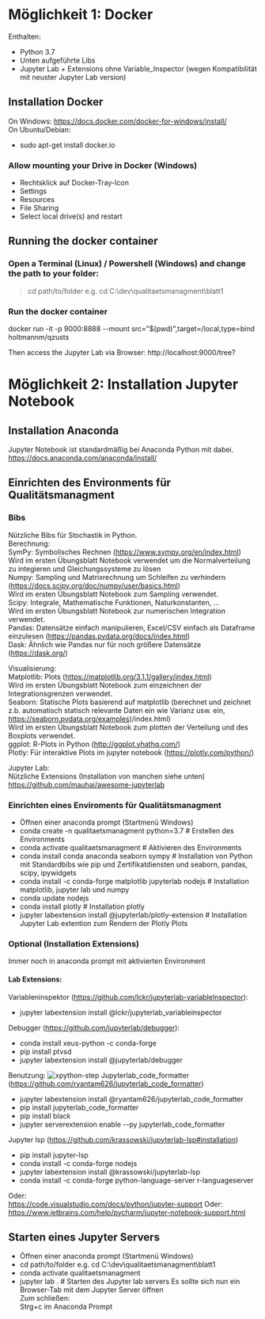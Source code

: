 # Möglichkeit 1: Docker
Enthalten:<br>
- Python 3.7<br>
- Unten aufgeführte Libs
- Jupyter Lab + Extensions ohne Variable_Inspector (wegen Kompatibilität mit neuster Jupyter Lab version)
## Installation Docker
On Windows: https://docs.docker.com/docker-for-windows/install/ <br>
On Ubuntu/Debian: <br>
- sudo apt-get install docker.io <br>

### Allow mounting your Drive in Docker (Windows)
- Rechtsklick auf Docker-Tray-Icon
- Settings
- Resources
- File Sharing
- Select local drive(s) and restart

## Running the docker container
### Open a Terminal (Linux) / Powershell (Windows) and change the path to your folder: 
> cd path/to/folder e.g. cd C:\dev\qualitaetsmanagment\blatt1

### Run the docker container
docker run -it -p 9000:8888 --mount src="$(pwd)",target=/local,type=bind holtmannm/qzusts

Then access the Jupyter Lab via Browser:
http://localhost:9000/tree?

# Möglichkeit 2: Installation Jupyter Notebook

## Installation Anaconda
Jupyter Notebook ist standardmäßig bei Anaconda Python mit dabei. 
https://docs.anaconda.com/anaconda/install/

## Einrichten des Environments für Qualitätsmanagment
### Bibs
Nützliche Bibs für Stochastik in Python.<br>
Berechnung:<br>
SymPy: Symbolisches Rechnen (https://www.sympy.org/en/index.html)<br>
Wird im ersten Übungsblatt Notebook verwendet um die Normalverteilung zu integieren und Gleichungssysteme zu lösen <br>
Numpy: Sampling und Matrixrechnung um Schleifen zu verhindern (https://docs.scipy.org/doc/numpy/user/basics.html)<br>
Wird im ersten Übungsblatt Notebook zum Sampling verwendet.<br>
Scipy: Integrale, Mathematische Funktionen, Naturkonstanten, ...<br>
Wird im ersten Übungsblatt Notebook zur numerischen Integration verwendet. <br>
Pandas: Datensätze einfach manipulieren, Excel/CSV einfach als Dataframe einzulesen (https://pandas.pydata.org/docs/index.html)<br>
Dask: Ähnlich wie Pandas nur für noch größere Datensätze (https://dask.org/)<br>

Visualisierung:<br>
Matplotlib: Plots (https://matplotlib.org/3.1.1/gallery/index.html)<br>
Wird im ersten Übungsblatt Notebook zum einzeichnen der Integrationsgrenzen verwendet.<br>
Seaborn: Statische Plots basierend auf matplotlib (berechnet und zeichnet z.b. automatisch statisch relevante Daten ein wie Varianz usw. ein, https://seaborn.pydata.org/examples)/index.html)<br>
Wird im ersten Übungsblatt Notebook zum plotten der Verteilung und des Boxplots verwendet.<br>
ggplot: R-Plots in Python (http://ggplot.yhathq.com/)<br>
Plotly: Für interaktive Plots im jupyter notebook (https://plotly.com/python/)<br>

Jupyter Lab:<br>
Nützliche Extensions (Installation von manchen siehe unten)<br>
https://github.com/mauhai/awesome-jupyterlab <br>

### Einrichten eines Enviroments für Qualitätsmanagment

 - Öffnen einer anaconda prompt (Startmenü Windows)
 - conda create -n qualitaetsmanagment python=3.7 # Erstellen des Environments
 - conda activate qualitaetsmanagment  # Aktivieren des Environments
 - conda install conda anaconda seaborn sympy # Installation von Python mit Standardbibs wie pip und Zertifikatdiensten und seaborn, pandas, scipy, ipywidgets
 - conda install -c conda-forge matplotlib jupyterlab nodejs # Installation matplotlib, jupyter lab und numpy
 - conda update nodejs 
 - conda install plotly # Installation plotly  
 - jupyter labextension install @jupyterlab/plotly-extension # Installation Jupyter Lab extention zum Rendern der Plotly Plots
 ### Optional (Installation Extensions) 
 Immer noch in anaconda prompt mit aktivierten Environment
 
#### Lab Extensions:
 Variableninspektor (https://github.com/lckr/jupyterlab-variableInspector):
 - jupyter labextension install @lckr/jupyterlab_variableinspector 

Debugger (https://github.com/jupyterlab/debugger):
 - conda install xeus-python -c conda-forge
 - pip install ptvsd
 - jupyter labextension install @jupyterlab/debugger


Benutzung:
 ![xpython-step](https://user-images.githubusercontent.com/591645/80113902-2bc8a080-8583-11ea-8a8c-c7c0932107ae.gif)
 Jupyterlab_code_formatter (https://github.com/ryantam626/jupyterlab_code_formatter)
 - jupyter labextension install @ryantam626/jupyterlab_code_formatter
 - pip install jupyterlab_code_formatter
 - pip install black
 - jupyter serverextension enable --py jupyterlab_code_formatter
 
 Jupyter lsp (https://github.com/krassowski/jupyterlab-lsp#installation)
 - pip install jupyter-lsp
 - conda install -c conda-forge nodejs
 - jupyter labextension install @krassowski/jupyterlab-lsp
 - conda install -c conda-forge python-language-server r-languageserver
 

Oder:<br>
https://code.visualstudio.com/docs/python/jupyter-support
Oder:
https://www.jetbrains.com/help/pycharm/jupyter-notebook-support.html

## Starten eines Jupyter Servers
- Öffnen einer anaconda prompt (Startmenü Windows)
- cd path/to/folder e.g. cd C:\dev\qualitaetsmanagment\blatt1
- conda activate qualitaetsmanagment 
- jupyter lab . # Starten des Jupyter lab servers
Es sollte sich nun ein Browser-Tab mit dem Jupyter Server öffnen <br>
Zum schließen:<br>
Strg+c im Anaconda Prompt



